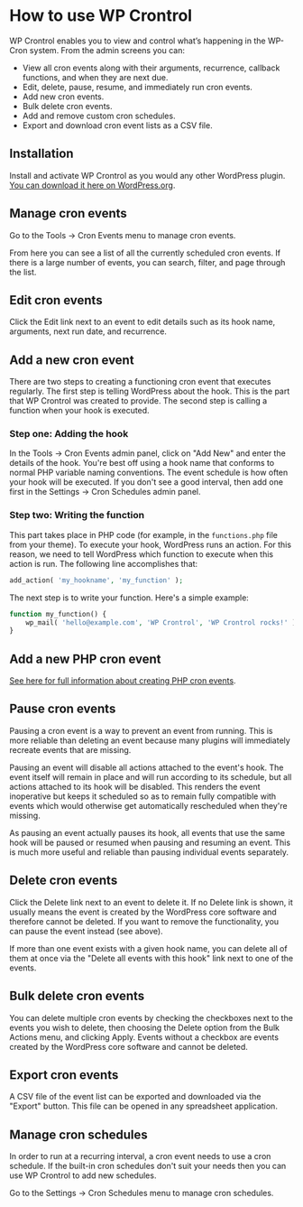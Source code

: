 # How to use WP Crontrol

WP Crontrol enables you to view and control what’s happening in the WP-Cron system. From the admin screens you can:

* View all cron events along with their arguments, recurrence, callback functions, and when they are next due.
* Edit, delete, pause, resume, and immediately run cron events.
* Add new cron events.
* Bulk delete cron events.
* Add and remove custom cron schedules.
* Export and download cron event lists as a CSV file.

## Installation

Install and activate WP Crontrol as you would any other WordPress plugin. [You can download it here on WordPress.org](https://wordpress.org/plugins/wp-crontrol/).

## Manage cron events

Go to the Tools → Cron Events menu to manage cron events.

From here you can see a list of all the currently scheduled cron events. If there is a large number of events, you can search, filter, and page through the list.

## Edit cron events

Click the Edit link next to an event to edit details such as its hook name, arguments, next run date, and recurrence.

## Add a new cron event

There are two steps to creating a functioning cron event that executes regularly. The first step is telling WordPress about the hook. This is the part that WP Crontrol was created to provide. The second step is calling a function when your hook is executed.

### Step one: Adding the hook

In the Tools → Cron Events admin panel, click on "Add New" and enter the details of the hook. You're best off using a hook name that conforms to normal PHP variable naming conventions. The event schedule is how often your hook will be executed. If you don't see a good interval, then add one first in the Settings → Cron Schedules admin panel.

### Step two: Writing the function

This part takes place in PHP code (for example, in the `functions.php` file from your theme). To execute your hook, WordPress runs an action. For this reason, we need to tell WordPress which function to execute when this action is run. The following line accomplishes that:

```php
add_action( 'my_hookname', 'my_function' );
```

The next step is to write your function. Here's a simple example:

```php
function my_function() {
	wp_mail( 'hello@example.com', 'WP Crontrol', 'WP Crontrol rocks!' );
}
```

## Add a new PHP cron event

[See here for full information about creating PHP cron events](https://wp-crontrol.com/docs/php-cron-events).

## Pause cron events

Pausing a cron event is a way to prevent an event from running. This is more reliable than deleting an event because many plugins will immediately recreate events that are missing.

Pausing an event will disable all actions attached to the event's hook. The event itself will remain in place and will run according to its schedule, but all actions attached to its hook will be disabled. This renders the event inoperative but keeps it scheduled so as to remain fully compatible with events which would otherwise get automatically rescheduled when they're missing.

As pausing an event actually pauses its hook, all events that use the same hook will be paused or resumed when pausing and resuming an event. This is much more useful and reliable than pausing individual events separately.

## Delete cron events

Click the Delete link next to an event to delete it. If no Delete link is shown, it usually means the event is created by the WordPress core software and therefore cannot be deleted. If you want to remove the functionality, you can pause the event instead (see above).

If more than one event exists with a given hook name, you can delete all of them at once via the "Delete all events with this hook" link next to one of the events.

## Bulk delete cron events

You can delete multiple cron events by checking the checkboxes next to the events you wish to delete, then choosing the Delete option from the Bulk Actions menu, and clicking Apply. Events without a checkbox are events created by the WordPress core software and cannot be deleted.

## Export cron events

A CSV file of the event list can be exported and downloaded via the "Export" button. This file can be opened in any spreadsheet application.

## Manage cron schedules

In order to run at a recurring interval, a cron event needs to use a cron schedule. If the built-in cron schedules don't suit your needs then you can use WP Crontrol to add new schedules.

Go to the Settings → Cron Schedules menu to manage cron schedules.
